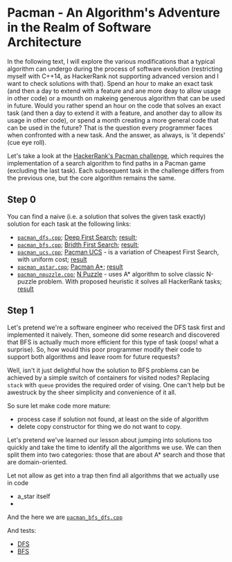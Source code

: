 # Pacman -  An Algorithm's Adventure in the Realm of Software Architecture

In the following text, I will explore the various modifications that a typical algorithm can undergo during the process of software evolution (restricting myself with C++14, as HackerRank not supporting advanced version and I want to check solutions with that).
Spend an hour to make an exact task (and then a day to extend with a feature and ane more deay to allow usage in other code) or a mounth on makeing generous algorithm that can be used in future. 
Would you rather spend an hour on the code that solves an exact task (and then a day to extend it with a feature, and another day to allow its usage in other code), or spend a month creating a more general code that can be used in the future?
That is the question every programmer faces when confronted with a new task. And the answer, as always, is 'it depends' (cue eye roll).

Let's take a look at the [HackerRank's Pacman challenge](https://www.hackerrank.com/domains/ai?filters%5Bsubdomains%5D%5B%5D=astar-search), which requires the implementation of a search algorithm to find paths in a Pacman game (excluding the last task).
Each subsequent task in the challenge differs from the previous one, but the core algorithm remains the same.

## Step 0
You can find a naive (i.e. a solution that solves the given task exactly) solution for each task at the following links:
- [`pacman_dfs.cpp`](https://github.com/friackazoid/HackerRank_Pacman/blob/main/step_0_naive_solution/pacman_dfs.cpp); [Deep First Search](https://www.hackerrank.com/challenges/pacman-bfs?isFullScreen=true&hr_b=1); [result](https://www.hackerrank.com/showgame/9101149); 
- [`pacman_bfs.cpp`](https://github.com/friackazoid/HackerRank_Pacman/blob/main/step_0_naive_solution/pacman_bfs.cpp); [Bridth First Search](https://www.hackerrank.com/challenges/pacman-bfs?isFullScreen=true&hr_b=1); [result](https://www.hackerrank.com/showgame/9101863); 
- [`pacman_ucs.cpp`](https://github.com/friackazoid/HackerRank_Pacman/blob/main/step_0_naive_solution/pacman_ucs.cpp); [Pacman UCS](https://www.hackerrank.com/challenges/pacman-ucs?isFullScreen=true&hr_b=1) - is a variation of Cheapest First Search, with uniform cost; [result](https://www.hackerrank.com/showgame/9101874)
- [`pacman_astar.cpp`](https://github.com/friackazoid/HackerRank_Pacman/blob/main/step_0_naive_solution/pacman_astar.cpp); [Pacman A*](https://www.hackerrank.com/challenges/pacman-astar?isFullScreen=true&hr_b=1); [result](https://www.hackerrank.com/showgame/9102390)
- [`pacman_npuzzle.cpp`](https://github.com/friackazoid/HackerRank_Pacman/blob/main/step_0_naive_solution/pacman_npuzzle.cpp); [N Puzzle](https://www.hackerrank.com/challenges/n-puzzle?isFullScreen=true&hr_b=1) - uses A* algorithm to solve classic N-puzzle problem. With proposed heuristic it solves all HackerRank tasks; [result](https://www.hackerrank.com/showgame/9109107)

## Step 1
Let's pretend we're a software engineer who received the DFS task first and implemented it naively.
Then, someone did some research and discovered that BFS is actually much more efficient for this type of task (oops! what a surprise).
So, how would this poor programmer modify their code to support both algorithms and leave room for future requests?

Well, isn't it just delightful how the solution to BFS problems can be achieved by a simple switch of containers for visited nodes?
Replacing `stack` with `queue` provides the required order of vising.
One can't help but be awestruck by the sheer simplicity and convenience of it all.

So sure let make code more mature:
- process case if solution not found, at least on the side of algorithm
- delete copy constructor for thing we do not want to copy.

Let's pretend we've learned our lesson about jumping into solutions too quickly and take the time to identify all the algorithms we use.
We can then split them into two categories: those that are about A* search and those that are domain-oriented.

Let not allow as get into a trap then find all algorithms that we actually use in code 
- a_star itself
- 


And the here we are [`pacman_bfs_dfs.cpp`](https://github.com/friackazoid/HackerRank_Pacman/blob/dfs-bfs-1-step/step_1_dfs_bfs_solution/pacman_bfs_dfs.cpp)

And tests:
- [DFS](https://www.hackerrank.com/showgame/9119550)
- [BFS](https://www.hackerrank.com/showgame/9119552)
